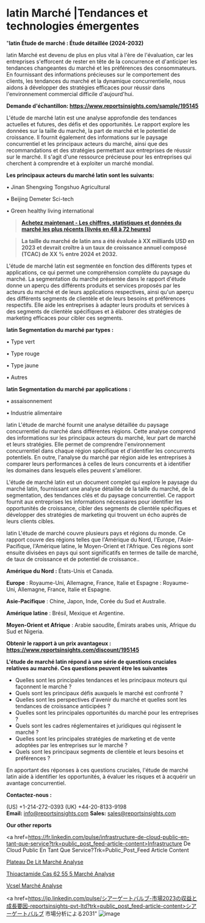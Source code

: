 # latin Marché |Tendances et technologies émergentes

"<strong>latin Étude de marché : Étude détaillée (2024-2032)</strong>

latin Marché est devenu de plus en plus vital à l'ère de l'évaluation, car les entreprises s'efforcent de rester en tête de la concurrence et d'anticiper les tendances changeantes du marché et les préférences des consommateurs. En fournissant des informations précieuses sur le comportement des clients, les tendances du marché et la dynamique concurrentielle, nous aidons à développer des stratégies efficaces pour réussir dans l'environnement commercial difficile d'aujourd'hui.

<strong>Demande d'échantillon: <a href=https://www.reportsinsights.com/sample/195145>https://www.reportsinsights.com/sample/195145</a></strong>

L'étude de marché latin est une analyse approfondie des tendances actuelles et futures, des défis et des opportunités. Le rapport explore les données sur la taille du marché, la part de marché et le potentiel de croissance. Il fournit également des informations sur le paysage concurrentiel et les principaux acteurs du marché, ainsi que des recommandations et des stratégies permettant aux entreprises de réussir sur le marché. Il s'agit d'une ressource précieuse pour les entreprises qui cherchent à comprendre et à exploiter un marché mondial.

<strong>Les principaux acteurs du marché latin sont les suivants:</strong>

• Jinan Shengxing Tongshuo Agricultural

• Beijing Demeter Sci-tech

• Green healthy living international
<blockquote><a href=https://www.reportsinsights.com/buynow/195145><span style=text-decoration: underline;><strong>Achetez maintenant - Les chiffres, statistiques et données du marché les plus récents [livrés en 48 à 72 heures]</strong></span></a></blockquote>
<blockquote><span style=text-decoration: underline;><strong>La taille du marché de latin ans a été évaluée à XX milliards USD en 2023 et devrait croître à un taux de croissance annuel composé (TCAC) de XX % entre 2024 et 2032.</strong></span></blockquote>
L'étude de marché latin est segmentée en fonction des différents types et applications, ce qui permet une compréhension complète du paysage du marché. La segmentation du marché présentée dans le rapport d'étude donne un aperçu des différents produits et services proposés par les acteurs du marché et de leurs applications respectives, ainsi qu'un aperçu des différents segments de clientèle et de leurs besoins et préférences respectifs. Elle aide les entreprises à adapter leurs produits et services à des segments de clientèle spécifiques et à élaborer des stratégies de marketing efficaces pour cibler ces segments.

<strong>latin Segmentation du marché par types :</strong>

• Type vert

• Type rouge

• Type jaune

• Autres

<strong>latin Segmentation du marché par applications :</strong>

• assaisonnement

• Industrie alimentaire

latin L'étude de marché fournit une analyse détaillée du paysage concurrentiel du marché dans différentes régions. Cette analyse comprend des informations sur les principaux acteurs du marché, leur part de marché et leurs stratégies. Elle permet de comprendre l'environnement concurrentiel dans chaque région spécifique et d'identifier les concurrents potentiels. En outre, l'analyse du marché par région aide les entreprises à comparer leurs performances à celles de leurs concurrents et à identifier les domaines dans lesquels elles peuvent s'améliorer.

L'étude de marché latin est un document complet qui explore le paysage du marché latin, fournissant une analyse détaillée de la taille du marché, de la segmentation, des tendances clés et du paysage concurrentiel. Ce rapport fournit aux entreprises les informations nécessaires pour identifier les opportunités de croissance, cibler des segments de clientèle spécifiques et développer des stratégies de marketing qui trouvent un écho auprès de leurs clients cibles.

latin L'étude de marché couvre plusieurs pays et régions du monde. Ce rapport couvre des régions telles que l'Amérique du Nord, l'Europe, l'Asie-Pacifique, l'Amérique latine, le Moyen-Orient et l'Afrique. Ces régions sont ensuite divisées en pays qui sont significatifs en termes de taille de marché, de taux de croissance et de potentiel de croissance..

<strong>Amérique du Nord :</strong> États-Unis et Canada.

<strong>Europe</strong> : Royaume-Uni, Allemagne, France, Italie et Espagne : Royaume-Uni, Allemagne, France, Italie et Espagne.

<strong>Asie-Pacifique</strong> : Chine, Japon, Inde, Corée du Sud et Australie.

<strong>Amérique latine</strong> : Brésil, Mexique et Argentine.

<strong>Moyen-Orient et Afrique</strong> : Arabie saoudite, Émirats arabes unis, Afrique du Sud et Nigeria.

<strong>Obtenir le rapport à un prix avantageux : <a href=https://www.reportsinsights.com/discount/195145>https://www.reportsinsights.com/discount/195145</a></strong>

<strong>L'étude de marché latin répond à une série de questions cruciales relatives au marché. Ces questions peuvent être les suivantes</strong>
<ul>
  <li>Quelles sont les principales tendances et les principaux moteurs qui façonnent le marché ?</li>
  <li>Quels sont les principaux défis auxquels le marché est confronté ?</li>
  <li>Quelles sont les perspectives d'avenir du marché et quelles sont les tendances de croissance anticipées ?</li>
  <li>Quelles sont les principales opportunités du marché pour les entreprises ?</li>
  <li>Quels sont les cadres réglementaires et juridiques qui régissent le marché ?</li>
  <li>Quelles sont les principales stratégies de marketing et de vente adoptées par les entreprises sur le marché ?</li>
  <li>Quels sont les principaux segments de clientèle et leurs besoins et préférences ?</li>
</ul>
En apportant des réponses à ces questions cruciales, l'étude de marché latin aide à identifier les opportunités, à évaluer les risques et à acquérir un avantage concurrentiel.

<strong>Contactez-nous :</strong>

(US) +1-214-272-0393
(UK) +44-20-8133-9198
<strong>Email:</strong> <a>info@reportsinsights.com</a>
<strong>Sales:</strong> <a>sales@reportsinsights.com</a>

<strong>Our other reports</strong>

<a href=https://fr.linkedin.com/pulse/infrastructure-de-cloud-public-en-tant-que-service?trk=public_post_feed-article-content>Infrastructure De Cloud Public En Tant Que Service?Trk=Public_Post_Feed Article Content</a>

<a href=https://www.linkedin.com/pulse/plateau-de-lit-march%C3%A9-perspectives-lindustrie-ica3f/>Plateau De Lit Marché Analyse</a>

<a href=https://www.linkedin.com/pulse/thioac%C3%A9tamide-cas-62-55-5-march%C3%A9-tendances-uivlf/>Thioactamide Cas 62 55 5 Marché Analyse</a>

<a href=https://www.linkedin.com/pulse/vcsel-march%C3%A9-acc%C3%A9l%C3%A9ration-de-la-croissance-zoomf/>Vcsel Marché Analyse</a>

<a href=https://jp.linkedin.com/pulse/シアーゲートバルブ-市場2023の収益と成長要因-reportsinsights-pvt-ltd?trk=public_post_feed-article-content>シアーゲートバルブ 市場分析による2031</a>"
![image](https://github.com/daminid12/RImarketTech/assets/158430485/1a77a2c3-e499-4344-8c32-0c87f44553ad)

